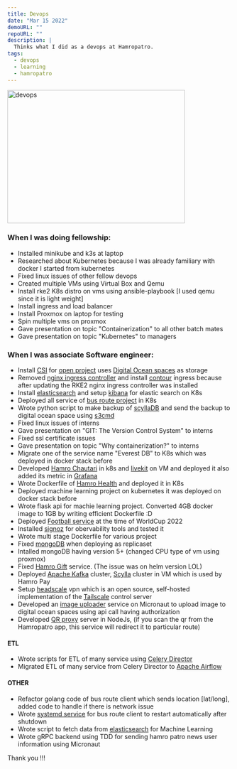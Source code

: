```yaml
---
title: Devops
date: "Mar 15 2022"
demoURL: ""
repoURL: ""
description: |
  Thinks what I did as a devops at Hamropatro.
tags:
  - devops
  - learning
  - hamropatro
---
```


<img src="/assets/devops/devops-toolchain.svg" alt="devops" width="400" height="300">

### When I was doing fellowship:

- Installed minikube and k3s at laptop
- Researched about Kubernetes because I was already familiary with docker I started from kubernetes
- Fixed linux issues of other fellow devops
- Created multiple VMs using Virtual Box and Qemu
- Install rke2 K8s distro on vms using ansible-playbook [I used qemu since it is light weight]
- Install ingress and load balancer
- Install Proxmox on laptop for testing
- Spin multiple vms on proxmox
- Gave presentation on topic "Containerization" to all other batch mates
- Gave presentation on topic "Kubernetes" to managers

### When I was associate Software engineer:

- Install [CSI](https://kubernetes-csi.github.io/docs/) for [open project](https://www.openproject.org/) uses [Digital Ocean spaces](https://cloud.digitalocean.com/spaces) as storage
- Removed [nginx ingress controller](https://docs.nginx.com/nginx-ingress-controller/) and install [contour](https://projectcontour.io/) ingress because after updating the RKE2 nginx ingress controller was installed
- Install [elasticsearch](https://www.elastic.co/) and setup [kibana](https://www.elastic.co/kibana/) for elastic search on K8s
- Deployed all service of [bus route project](https://bus-tracking.alpha.hamrostack.com/) in K8s
- Wrote python script to make backup of [scyllaDB](https://docs.scylladb.com/) and send the backup to digital ocean space using [s3cmd](https://s3tools.org/s3cmd)
- Fixed linux issues of interns
- Gave presentation on "GIT: The Version Control System" to interns
- Fixed ssl certificate issues
- Gave presentation on topic "Why containerization?" to interns
- Migrate one of the service name "Everest DB" to K8s which was deployed in docker stack before
- Developed [Hamro Chautari](https://chautari.hamropatro.com) in k8s and [livekit](https://livekit.io/) on VM and deployed it also added its metric in [Grafana](https://grafana.com/)
- Wrote Dockerfile of [Hamro Health](https://health.hamropatro.com) and deployed it in K8s
- Deployed machine learning project on kubernetes it was deployed on docker stack before
- Wrote flask api for machie learning project. Converted 4GB docker image to 1GB by writing efficient Dockerfile :D
- Deployed [Football service](https://football.hamropatro.com/) at the time of WorldCup 2022
- Installed [signoz](https://signoz.io/) for obervability tools and tested it
- Wrote multi stage Dockerfile for various project
- Fixed [mongoDB](https://www.mongodb.com/docs/manual/replication/) when deploying as replicaset
- Intalled mongoDB having version 5+ (changed CPU type of vm using proxmox)
- Fixed [Hamro Gift](https://gifts.hamropatro.com/) service. (The issue was on helm version LOL)
- Deployed [Apache Kafka](https://kafka.apache.org/) cluster, [Scylla](https://docs.scylladb.com/) cluster in VM which is used by Hamro Pay
- Setup [headscale](https://headscale.net/) vpn which is an open source, self-hosted implementation of the [Tailscale](https://tailscale.com/) control server
- Developed an [image uploader](https://image-uploader.hamropatro.com) service on Micronaut to upload image to digital ocean spaces using api call having authorization
- Developed [QR proxy](https://qr.hamropatro.com) server in NodeJs, (if you scan the qr from the Hamropatro app, this service will redirect it to particular route)

#### ETL 
- Wrote scripts for ETL of many service using [Celery Director](https://ovh.github.io/celery-director/)
- Migrated ETL of many service from Celery Director to [Apache Airflow](https://airflow.apache.org/)

#### OTHER
- Refactor golang code of bus route client which sends location [lat/long], added code to handle if there is network issue
- Wrote [systemd service](https://systemd.io/) for bus route client to restart automatically after shutdown
- Wrote script to fetch data from [elasticsearch](https://www.elastic.co/) for Machine Learning
- Wrote gRPC backend using TDD for sending hamro patro news user information using Micronaut

Thank you !!!